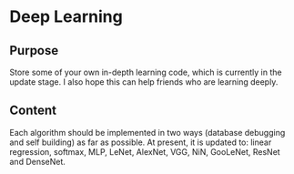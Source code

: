 # Deep Learning

## Purpose
Store some of your own in-depth learning code, which is currently in the update stage. I also hope this can help friends who are learning deeply.

## Content
Each algorithm should be implemented in two ways (database debugging and self building) as far as possible. At present, it is updated to: linear regression, softmax, MLP, LeNet, AlexNet, VGG, NiN, GooLeNet, ResNet and DenseNet.
